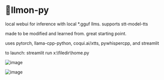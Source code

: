 # 🍋llmon-py

local webui for inference with local *.gguf llms. supports stt-model-tts

made to be modified and learned from. great starting point.

uses pytorch, llama-cpp-python, coqui.ai/xtts, pywhispercpp, and streamlit

to launch: streamlit run x:\filedir\home.py 

![image](https://github.com/3eeps/llmon-py/assets/55860052/bc6b996b-2fa6-4876-b783-5474dcfba19e)

![image](https://github.com/3eeps/llmon-py/assets/55860052/2671f12d-eba2-48ad-a652-a422b38a6ae2)
